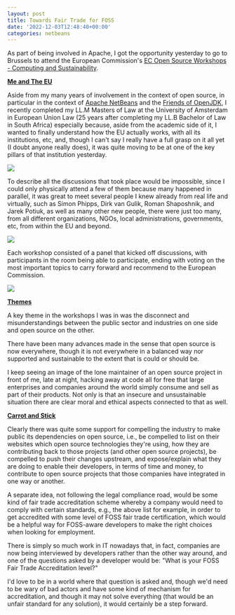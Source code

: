 ```yaml
---
layout: post
title: Towards Fair Trade for FOSS
date: '2022-12-03T12:48:40+00:00'
categories: netbeans
---
```

<p>As part of being involved in Apache, I got the opportunity yesterday to go to Brussels to attend the European Commission's <a href="https://ec.europa.eu/info/news/ec-open-source-workshops-computing-and-sustainability-2-december-2022-2022-oct-21_en">EC Open Source Workshops - Computing and Sustainability</a>.</p> 

<b><u>Me and The EU</u></b>

<p>Aside from my many years of involvement in the context of open source, in particular in the context of <a href="https://netbeans.apache.org">Apache NetBeans</a> and the <a href="https://foojay.io">Friends of OpenJDK</a>, I recently completed my LL.M Masters of Law at the University of Amsterdam in European Union Law (25 years after completing my LL.B Bachelor of Law in South Africa) especially because, aside from the academic side of it, I wanted to finally understand how the EU actually works, with all its institutions, etc, and, though I can't say I really have a full grasp on it all yet (I doubt anyone really does), it was quite moving to be at one of the key pillars of that institution yesterday.</p>

<p><img src="https://blogs.apache.org/netbeans/mediaresource/329053e4-ea15-48ec-bcf7-de06fa11d1b7"></img></a></p>

<p>To describe all the discussions that took place would be impossible, since I could only physically attend a few of them because many happened in parallel, it was great to meet several people I knew already from real life and virtually, such as Simon Phipps, Dirk van Gulik, Roman Shaposhnik, and Jarek Potiuk, as well as many other new people, there were just too many, from all different organizations, NGOs, local administrations, governments, etc, from within the EU and beyond. 

<p><img src="https://blogs.apache.org/netbeans/mediaresource/08de09df-b475-402b-9235-114c1269a386"></img></a></p>

<p>Each workshop consisted of a panel that kicked off discussions, with participants in the room being able to participate, ending with voting on the most important topics to carry forward and recommend to the European Commission.</p>

<p><img src="https://blogs.apache.org/netbeans/mediaresource/17b9d439-3482-4ab6-abc9-2f8f7fdf4823"></img></a></p>

<b><u>Themes</u></b>

<p>A key theme in the workshops I was in was the disconnect and misunderstandings between the public sector and industries on one side and open source on the other.</p> 

<p>There have been many advances made in the sense that open source is now everywhere, though it is not everywhere in a balanced way nor supported and sustainable to the extent that is could or should be. </p>

<p>I keep seeing an image of the lone maintainer of an open source project in front of me, late at night, hacking away at code all for free that large enterprises and companies around the world simply consume and sell as part of their products. Not only is that an insecure and unsustainable situation there are clear moral and ethical aspects connected to that as well.</p>

<b><u>Carrot and Stick</u></b>

<p>Clearly there was quite some support for compelling the industry to make public its dependencies on open source, i.e., be compelled to list on their websites which open source technologies they're using, how they are contributing back to those projects (and other open source projects), be compelled to push their changes upstream, and expose/explain what they are doing to enable their developers, in terms of time and money, to contribute to open source projects that those companies have integrated in one way or another. </p>

<p>A separate idea, not following the legal compliance road, would be some kind of fair trade accreditation scheme whereby a company would need to comply with certain standards, e.g., the above list for example, in order to get accredited with some level of FOSS fair trade certification, which would be a helpful way for FOSS-aware developers to make the right choices when looking for employment.</p> 

<p>There is simply so much work in IT nowadays that, in fact, companies are now being interviewed by developers rather than the other way around, and one of the questions asked by a developer would be: "What is your FOSS Fair Trade Accreditation level?"</p>

<p>I'd love to be in a world where that question is asked and, though we'd need to be wary of bad actors and have some kind of mechanism for accreditation, and though it may not solve everything (that would be an unfair standard for any solution), it would certainly be a step forward.</p>
